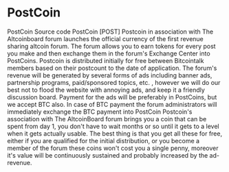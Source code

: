 # PostCoin
PostCoin Source code
PostCoin [POST]
 Postcoin in association with The Altcoinboard forum launches the official currency of the first revenue sharing altcoin forum. The forum allows you to earn tokens for every post you make and then exchange them in the forum's Exchange Center into PostCoins. Postcoin is distributed initially for free between Bitcointalk members based on their postcount to the date of application.
        The forum's revenue will be generated by several forms of ads including banner ads, partnership programs, paid/sponsored topics, etc. , however we will do our best not to flood the website with annoying ads, and keep it a friendly discussion board. Payment for the ads will be preferably in PostCoins, but we accept BTC also. In case of BTC payment the forum administrators will immediately exchange the BTC payment into PostCoin
         Postcoin's association with The AltcoinBoard forum brings you a coin that can be spent from day 1, you don't have to wait months or so until it gets to a level when it gets actually usable. The best thing is that you get all these for free, either if you are qualified for the initial distribution, or you become a member of the forum these coins won't cost you a single penny, moreover it's value will be continuously sustained and probably increased by the ad-revenue.
